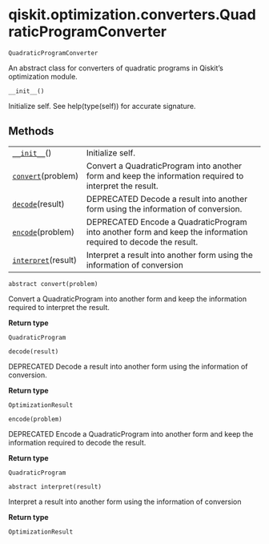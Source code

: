 <span id="qiskit-optimization-converters-quadraticprogramconverter" />

# qiskit.optimization.converters.QuadraticProgramConverter

<span id="undefined" />

`QuadraticProgramConverter`

An abstract class for converters of quadratic programs in Qiskit’s optimization module.

<span id="undefined" />

`__init__()`

Initialize self. See help(type(self)) for accurate signature.

## Methods

|                                                                                                                                                                 |                                                                                                                |
| --------------------------------------------------------------------------------------------------------------------------------------------------------------- | -------------------------------------------------------------------------------------------------------------- |
| [`__init__`](#qiskit.optimization.converters.QuadraticProgramConverter.__init__ "qiskit.optimization.converters.QuadraticProgramConverter.__init__")()          | Initialize self.                                                                                               |
| [`convert`](#qiskit.optimization.converters.QuadraticProgramConverter.convert "qiskit.optimization.converters.QuadraticProgramConverter.convert")(problem)      | Convert a QuadraticProgram into another form and keep the information required to interpret the result.        |
| [`decode`](#qiskit.optimization.converters.QuadraticProgramConverter.decode "qiskit.optimization.converters.QuadraticProgramConverter.decode")(result)          | DEPRECATED Decode a result into another form using the information of conversion.                              |
| [`encode`](#qiskit.optimization.converters.QuadraticProgramConverter.encode "qiskit.optimization.converters.QuadraticProgramConverter.encode")(problem)         | DEPRECATED Encode a QuadraticProgram into another form and keep the information required to decode the result. |
| [`interpret`](#qiskit.optimization.converters.QuadraticProgramConverter.interpret "qiskit.optimization.converters.QuadraticProgramConverter.interpret")(result) | Interpret a result into another form using the information of conversion                                       |

<span id="undefined" />

`abstract convert(problem)`

Convert a QuadraticProgram into another form and keep the information required to interpret the result.

**Return type**

`QuadraticProgram`

<span id="undefined" />

`decode(result)`

DEPRECATED Decode a result into another form using the information of conversion.

**Return type**

`OptimizationResult`

<span id="undefined" />

`encode(problem)`

DEPRECATED Encode a QuadraticProgram into another form and keep the information required to decode the result.

**Return type**

`QuadraticProgram`

<span id="undefined" />

`abstract interpret(result)`

Interpret a result into another form using the information of conversion

**Return type**

`OptimizationResult`
